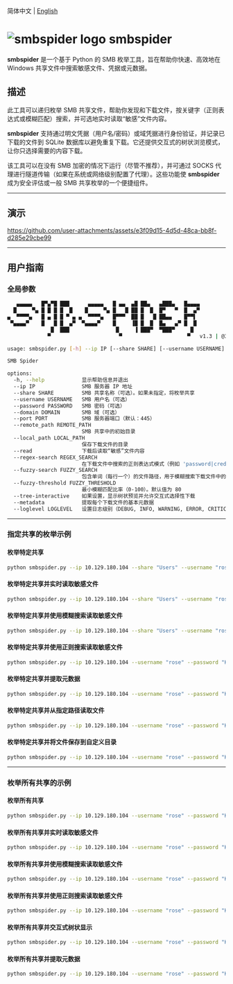 简体中文 | [English](./README.md)

# ![smbspider logo](https://dcollao.pages.dev/images/smbspider_logo.png) smbspider

**smbspider** 是一个基于 Python 的 SMB 枚举工具，旨在帮助你快速、高效地在 Windows 共享文件中搜索敏感文件、凭据或元数据。

## 描述

此工具可以递归枚举 SMB 共享文件，帮助你发现和下载文件，按关键字（正则表达式或模糊匹配）搜索，并可选地实时读取“敏感”文件内容。

**smbspider** 支持通过明文凭据（用户名/密码）或域凭据进行身份验证，并记录已下载的文件到 SQLite 数据库以避免重复下载。它还提供交互式的树状浏览模式，让你只选择需要的内容下载。

该工具可以在没有 SMB 加密的情况下运行（尽管不推荐），并可通过 SOCKS 代理进行隧道传输（如果在系统或网络级别配置了代理）。这些功能使 **smbspider** 成为安全评估或一般 SMB 共享枚举的一个便捷组件。

---

## 演示
https://github.com/user-attachments/assets/e3f09d15-4d5d-48ca-bb8f-d285e29cbe99

---

## 用户指南

### 全局参数

```bash
   ▄▄▄▄▄   █▀▄▀█ ███      ▄▄▄▄▄   █ ▄▄  ▄█ ██▄   ▄███▄   █▄▄▄▄ 
  █     ▀▄ █ █ █ █  █    █     ▀▄ █   █ ██ █  █  █▀   ▀  █  ▄▀ 
▄  ▀▀▀▀▄   █ ▄ █ █ ▀ ▄ ▄  ▀▀▀▀▄   █▀▀▀  ██ █   █ ██▄▄    █▀▀▌  
 ▀▄▄▄▄▀    █   █ █  ▄▀  ▀▄▄▄▄▀    █     ▐█ █  █  █▄   ▄▀ █  █  
              █  ███               █     ▐ ███▀  ▀███▀     █   
             ▀                      ▀                     ▀   v1.3 | @3ky_sec 

usage: smbspider.py [-h] --ip IP [--share SHARE] [--username USERNAME] [--password PASSWORD] [--domain DOMAIN] [--port PORT] [--remote_path REMOTE_PATH] [--local_path LOCAL_PATH] [--read] [--regex-search REGEX_SEARCH] [--fuzzy-search FUZZY_SEARCH] [--fuzzy-threshold FUZZY_THRESHOLD] [--tree-interactive] [--metadata] [--loglevel LOGLEVEL]

SMB Spider

options:
  -h, --help            显示帮助信息并退出
  --ip IP               SMB 服务器 IP 地址
  --share SHARE         SMB 共享名称（可选）。如果未指定，将枚举共享
  --username USERNAME   SMB 用户名（可选）
  --password PASSWORD   SMB 密码（可选）
  --domain DOMAIN       SMB 域（可选）
  --port PORT           SMB 服务器端口（默认：445）
  --remote_path REMOTE_PATH
                        SMB 共享中的初始目录
  --local_path LOCAL_PATH
                        保存下载文件的目录
  --read                下载后读取“敏感”文件内容
  --regex-search REGEX_SEARCH
                        在下载文件中搜索的正则表达式模式（例如 'password|credential|secret'）
  --fuzzy-search FUZZY_SEARCH
                        包含单词（每行一个）的文件路径，用于模糊搜索下载文件中的内容
  --fuzzy-threshold FUZZY_THRESHOLD
                        最小模糊匹配比率（0-100）。默认值为 80
  --tree-interactive    如果设置，显示树状预览并允许交互式选择性下载
  --metadata            提取每个下载文件的基本元数据
  --loglevel LOGLEVEL   设置日志级别（DEBUG, INFO, WARNING, ERROR, CRITICAL）。默认值为 INFO
```

---

### 指定共享的枚举示例

#### 枚举特定共享
```bash
python smbspider.py --ip 10.129.180.104 --share "Users" --username "rose" --password "KxEPkKe6R8su"
```

#### 枚举特定共享并实时读取敏感文件
```bash
python smbspider.py --ip 10.129.180.104 --share "Users" --username "rose" --password "KxEPkKe6R8su" --read
```

#### 枚举特定共享并使用模糊搜索读取敏感文件
```bash
python smbspider.py --ip 10.129.180.104 --share "Users" --username "rose" --password "KxEPkKe6R8su" --fuzzy-search common.txt --read
```

#### 枚举特定共享并使用正则搜索读取敏感文件
```bash
python smbspider.py --ip 10.129.180.104 --username "rose" --password "KxEPkKe6R8su" --share "Users" --regex-search "password|secret" --read
```

#### 枚举特定共享并提取元数据
```bash
python smbspider.py --ip 10.129.180.104 --username "rose" --password "KxEPkKe6R8su" --share "Users" --read --metadata
```

#### 枚举特定共享并从指定路径读取文件
```bash
python smbspider.py --ip 10.129.180.104 --username "rose" --password "KxEPkKe6R8su" --share "Users" --remote_path "\Default\Appdata\Local\Microsoft\Windows\WinX\Group3\" --read
```

#### 枚举特定共享并将文件保存到自定义目录
```bash
python smbspider.py --ip 10.129.180.104 --username "rose" --password "KxEPkKe6R8su" --share "Users" --remote_path "\Default\Appdata\Local\Microsoft\Windows\WinX\Group3" --local_path "Group_Downloads" --read
```

---

### 枚举所有共享的示例

#### 枚举所有共享
```bash
python smbspider.py --ip 10.129.180.104 --username "rose" --password "KxEPkKe6R8su"
```

#### 枚举所有共享并实时读取敏感文件
```bash
python smbspider.py --ip 10.129.180.104 --username "rose" --password "KxEPkKe6R8su" --read
```

#### 枚举所有共享并使用模糊搜索读取敏感文件
```bash
python smbspider.py --ip 10.129.180.104 --username "rose" --password "KxEPkKe6R8su" --fuzzy-search common.txt --read
```

#### 枚举所有共享并使用正则搜索读取敏感文件
```bash
python smbspider.py --ip 10.129.180.104 --username "rose" --password "KxEPkKe6R8su" --regex-search "password|secret" --read
```

#### 枚举所有共享并交互式树状显示
```bash
python smbspider.py --ip 10.129.180.104 --username "rose" --password "KxEPkKe6R8su" --read --tree-interactive
```

#### 枚举所有共享并提取元数据
```bash
python smbspider.py --ip 10.129.180.104 --username "rose" --password "KxEPkKe6R8su" --read --metadata
```
